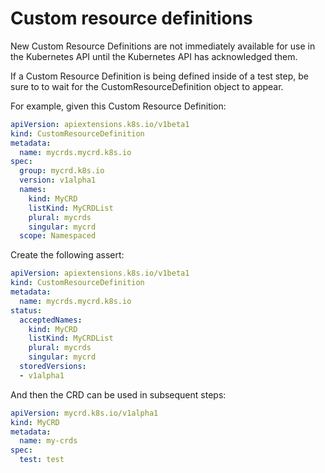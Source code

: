 # Custom resource definitions

New Custom Resource Definitions are not immediately available for use in the Kubernetes API until the Kubernetes API has acknowledged them.

If a Custom Resource Definition is being defined inside of a test step, be sure to to wait for the CustomResourceDefinition object to appear.

For example, given this Custom Resource Definition:

```yaml
apiVersion: apiextensions.k8s.io/v1beta1
kind: CustomResourceDefinition
metadata:
  name: mycrds.mycrd.k8s.io
spec:
  group: mycrd.k8s.io
  version: v1alpha1
  names:
    kind: MyCRD
    listKind: MyCRDList
    plural: mycrds
    singular: mycrd
  scope: Namespaced
```

Create the following assert:

```yaml
apiVersion: apiextensions.k8s.io/v1beta1
kind: CustomResourceDefinition
metadata:
  name: mycrds.mycrd.k8s.io
status:
  acceptedNames:
    kind: MyCRD
    listKind: MyCRDList
    plural: mycrds
    singular: mycrd
  storedVersions:
  - v1alpha1
```

And then the CRD can be used in subsequent steps:

```yaml
apiVersion: mycrd.k8s.io/v1alpha1
kind: MyCRD
metadata:
  name: my-crds
spec:
  test: test
```